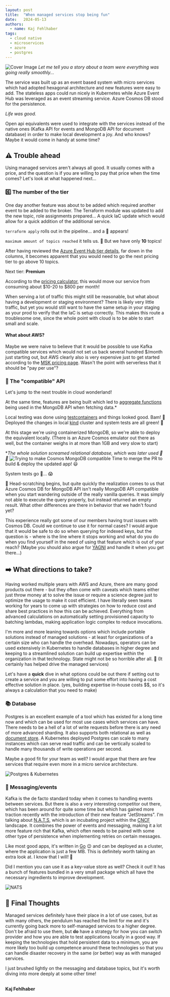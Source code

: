 ```yaml
---
layout: post
title:  "When managed services stop being fun" 
date:   2024-05-13
authors:
  - name: Kaj Fehlhaber
tags: 
  - cloud native
  - microservices
  - azure
  - postgres
---
```

![Cover Image](cover.jpg)
*Let me tell you a story about a team were everything was going really smoothly...*

The service was built up as an event based system with micro services which had adopted hexagonal architecture and
new features were easy to add.
The stateless apps could run nicely in Kubernetes while Azure Event Hub was leveraged as an event streaming
service. Azure Cosmos DB stood for the persistence.

*Life was good.*

Open api equivalents were used to integrate with the services instead of the native ones (Kafka API for events and MongoDB
API for document database) in order to make local development a joy. And who knows? Maybe it would come in handy at some
time?

## ⚠️ Trouble ahead
Using managed services aren't always all good. It usually comes with a price, and the question is if you are willing to
pay that price when the time comes? Let's look at what happened next...

### 6️⃣ The number of the tier
One day another feature was about to be added which required another event to be added to the
broker. The Terraform module was updated to add the new topic, role assignments prepared... A quick
IaC update which would allow for a quick addition of the additional service.

`terraform apply` rolls out in the pipeline... and a 🔴 appears!

`maximum amount of topics reached` it tells us. 🤯 But we have only **10** topics!

After having reviewed the [Azure Event Hub tier details](https://learn.microsoft.com/en-us/azure/event-hubs/compare-tiers), far down in the columns, it becomes apparent
that you would need to go the next pricing tier to go above 10 topics.

Next tier: **Premium**

According to the [pricing calculator](https://azure.microsoft.com/en-us/pricing/details/event-hubs/), this would move our service from consuming about $10-20 to $800 per month!

When serving a lot of traffic this might still be reasonable, but what about having a development or staging environment?
There is likely very little traffic, but yet you would still want to have the same setup in your staging as your prod to
verify that the IaC is setup correctly.
This makes this route a troublesome one, since the whole point with cloud is to be able to start small and scale.

#### What about AWS?
Maybe we were naive to believe that it would be possible to use Kafka compatible services which would not set us back
several hundred $/month just starting out, but AWS clearly also is very expensive just to get started according to the
[MSK pricing page](https://aws.amazon.com/msk/pricing/). Wasn't the point with serverless that it should be "pay per use"?

### 🔧 The "compatible" API
Let's jump to the next trouble in cloud wonderland!

At the same time, features are being built which led to [aggregate functions](https://www.mongodb.com/docs/manual/aggregation/) being used in the MongoDB API when
fetching data.*

Local testing was done using [testcontainers](https://testcontainers.com) and things looked good. Bam! 🚀 Deployed the changes in
local [kind](https://kind.sigs.k8s.io) cluster and system tests are all green! 🙌

At this stage we're using containerized MongoDB, so we're able to deploy the equivalent locally. (There is an Azure
Cosmos emulator out there as well, but the container weighs in at more than 1GB and very slow to start)

**The whole solution screamed relational database, which was later used 🙏🐘*
![Trying to make Cosmos MongoDB compatible](mongo_azure.jpg)
Time to merge the PR to build & deploy the updated app! 😃

System tests go 🔴... 😱

🤔 Head-scratching begins, but quite quickly the realization comes to us that Azure Cosmos DB for MongoDB API isn't really
MongoDB API compatible when you start wandering outside of the really vanilla queries.
It was simply not able to execute the query properly, but instead returned an empty result. What other differences are
there in behavior that we hadn't found yet?

This experience really got some of our members having trust issues with Cosmos DB. Could we continue to use it for
normal cases? I would argue that it would be safe to do so when querying for indexed keys, but the question is - where
is the line where it stops working and what do you do when you find yourself in the need of using that feature which is
out of your reach? (Maybe you should also argue for [YAGNI](https://en.wikipedia.org/wiki/You_aren%27t_gonna_need_it)
and handle it when you get there...)

## ➡️ What directions to take?
Having worked multiple years with AWS and Azure, there are many good products out there - but they often come with
caveats which teams either just throw money at to solve the issue or require a science degree just to optimize the usage
to make it cost efficient. I have literally seen teams working for years to come up with strategies on how to reduce
cost and share best practices in how this can be achieved. Everything from advanced calculations on automatically 
setting provisioned capacity to batching lambdas, making application logic complex to reduce invocations.

I'm more and more leaning towards options which include portable solutions instead of managed solutions - at least for
organizations of a certain size who can handle the overhead.
Nowadays, operators can be used extensively in Kubernetes to handle databases in higher degree and keeping to a
streamlined solution can build up expertise within the organization in that technology. State might not be so horrible
after all. 🤔 (It certainly has helped drive the managed services)

Let's have a **quick** dive in what options could be out there if setting out to create a service and you are willing to
put some effort into having a cost effective solution in place. (yes, building expertise in-house costs $$, so it's
always a calculation that you need to make)

### 📚 Database
Postgres is an excellent example of a tool which has existed for a long time now and which can be used for most use
cases which services can have. There needs to be a hell of a lot of write requests before there is any need of more
advanced sharding. It also supports both relational as well as [document store](https://www.postgresql.org/docs/16/datatype-json.html).
A Kubernetes deployed Postgres can scale to many instances which can serve read traffic and can be vertically scaled to
handle many thousands of write operations per second.

Maybe a good fit for your team as well? I would argue that there are few services that require even more in a micro
service architecture.

![Postgres & Kubernetes](pg_k8s.png)

### 📨 Messaging/events
Kafka is the de facto standard today when it comes to handling events between services. But there is also a very
interesting competitor out there, which has been around for quite some time but which has gained more traction recently
with the introduction of their new feature "JetStreams". I'm talking about [N.A.T.S](https://nats.io), which is an incubating
project within the [CNCF](https://landscape.cncf.io) landscape. It combines the power of events and messaging, making it a lot
more feature rich that Kafka, which often needs to be paired with some other type of persistence when implementing
retries on certain messages.

Like most good apps, it's written in [Go](https://go.dev) 😉 and can be deployed as a cluster, where the application is just a few
MB. This is definitely worth taking an extra look at. I know that I will! 👀

Did I mention you can use it as a key-value store as well? Check it out! It has a bunch of features bundled in a very
small package which all have the necessary ingredients to improve development.

![NATS](nats.png)

## 💭 Final Thoughts
Managed services definitely have their place in a lot of use cases, but as with many others, the pendulum has reached the
limit for me and it's currently going back more to self-managed services to a higher degree.
Don't be afraid to use them, but **do** have a strategy for how you can switch provider and how you are able to test
applications locally in a good way. 
If keeping the technologies that hold persistent data to a minimum, you are more likely too build up competence around
these technologies so that you can handle disaster recovery in the same (or better) way as with managed services.

I just brushed lightly on the messaging and database topics, but it's worth diving into more deeply at some other time!
<br>
<br>

**Kaj Fehlhaber**

